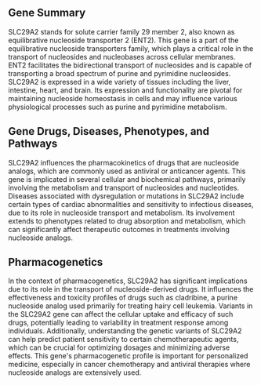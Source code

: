 ## Gene Summary
SLC29A2 stands for solute carrier family 29 member 2, also known as equilibrative nucleoside transporter 2 (ENT2). This gene is a part of the equilibrative nucleoside transporters family, which plays a critical role in the transport of nucleosides and nucleobases across cellular membranes. ENT2 facilitates the bidirectional transport of nucleosides and is capable of transporting a broad spectrum of purine and pyrimidine nucleosides. SLC29A2 is expressed in a wide variety of tissues including the liver, intestine, heart, and brain. Its expression and functionality are pivotal for maintaining nucleoside homeostasis in cells and may influence various physiological processes such as purine and pyrimidine metabolism.

## Gene Drugs, Diseases, Phenotypes, and Pathways
SLC29A2 influences the pharmacokinetics of drugs that are nucleoside analogs, which are commonly used as antiviral or anticancer agents. This gene is implicated in several cellular and biochemical pathways, primarily involving the metabolism and transport of nucleosides and nucleotides. Diseases associated with dysregulation or mutations in SLC29A2 include certain types of cardiac abnormalities and sensitivity to infectious diseases, due to its role in nucleoside transport and metabolism. Its involvement extends to phenotypes related to drug absorption and metabolism, which can significantly affect therapeutic outcomes in treatments involving nucleoside analogs.

## Pharmacogenetics
In the context of pharmacogenetics, SLC29A2 has significant implications due to its role in the transport of nucleoside-derived drugs. It influences the effectiveness and toxicity profiles of drugs such as cladribine, a purine nucleoside analog used primarily for treating hairy cell leukemia. Variants in the SLC29A2 gene can affect the cellular uptake and efficacy of such drugs, potentially leading to variability in treatment response among individuals. Additionally, understanding the genetic variants of SLC29A2 can help predict patient sensitivity to certain chemotherapeutic agents, which can be crucial for optimizing dosages and minimizing adverse effects. This gene's pharmacogenetic profile is important for personalized medicine, especially in cancer chemotherapy and antiviral therapies where nucleoside analogs are extensively used.